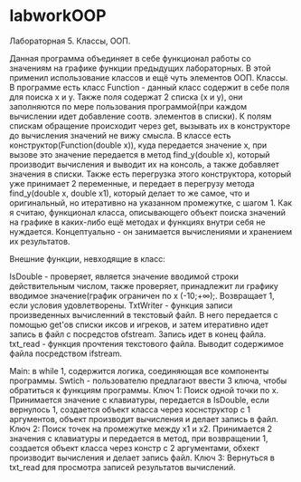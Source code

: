 # labworkOOP
Лабораторная 5. 
Классы, ООП.

Данная программа объединяет в себе функционал работы со значениям на графике функции предыдущих лабораторных. В этой применил использование классов и ещё чуть элементов ООП.
Классы.
В программе есть класс Function - данный класс содержит в себе  поля для поиска x и y.
Также поля содержат 2 списка (x и y), они заполняются по мере пользования программой(при каждом вычислении идет добавление соотв. элементов в списки).
К полям спискам обращение происходит через get, вызывать их в конструкторе до вычисления значений не вижу смысла.
В классе есть конструктор(Function(double x)), куда передается значение x, при вызове это значение передается в метод find_y(double x), который производит вычисления и выводит их на консоль, а также добавляет значения в списки.
Также есть перегрузка этого конструктора, который уже принимает 2 переменные, и передает в перегрузу метода find_y(double x, double x1), который делает то же самое, что и оригинальный, но итеративно на указанном промежутке, с шагом 1.
Как я считаю, функционал класса, описывающего объект поиска значений на графике в каких-либо ещё методах и функциях внутри себя не нуждается. Концептуально - он занимается вычислениями и хранением их результатов.

Внешние функции, невходящие в класс:

IsDouble - проверяет, является значение вводимой строки действительным числом, также проверяет, принадлежит ли графику вводимое значение(график ограничен по x (-10;+∞);. Возвращает 1, если условия удовлетворены.
TxtWriter - функция записи произведенных вычисленний в текстовый файл. В него передается с помощью get'ов списки иксов и игреков, и затем итеративно идет запись в файл с посредстов ofstream. Запись идет в конец файла.
txt_read - функция прочтения текстового файла. Выводит содержимое файла посредством ifstream.

Main:
в while 1, содержится логика, соединяющая все компоненты программы.
Swtich -  пользователю предлагают ввести 3 ключа, чтобы обратиться к функциям программы.
Ключ 1: Поиск одной точки по x. Принимается значение с клавиатуры, передается в IsDouble, если вернулось 1, создается объект класса через коснструктор с 1 аргументов, объект производит вычисления и делает запись в файл.
Ключ 2: Поиск точек на промежутке между x1 и x2. Принимается 2 значения с клавиатуры и передается в метод, при возвращении 1, создается объект класса через констр с 2 аргументами, обхект производит вычисления и делает запись файл.
Ключ 3: Вернуться в txt_read для просмотра записей результатов вычислений.
